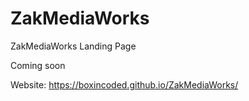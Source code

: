# ZakMediaWorks
ZakMediaWorks Landing Page

Coming soon

Website:
https://boxincoded.github.io/ZakMediaWorks/
